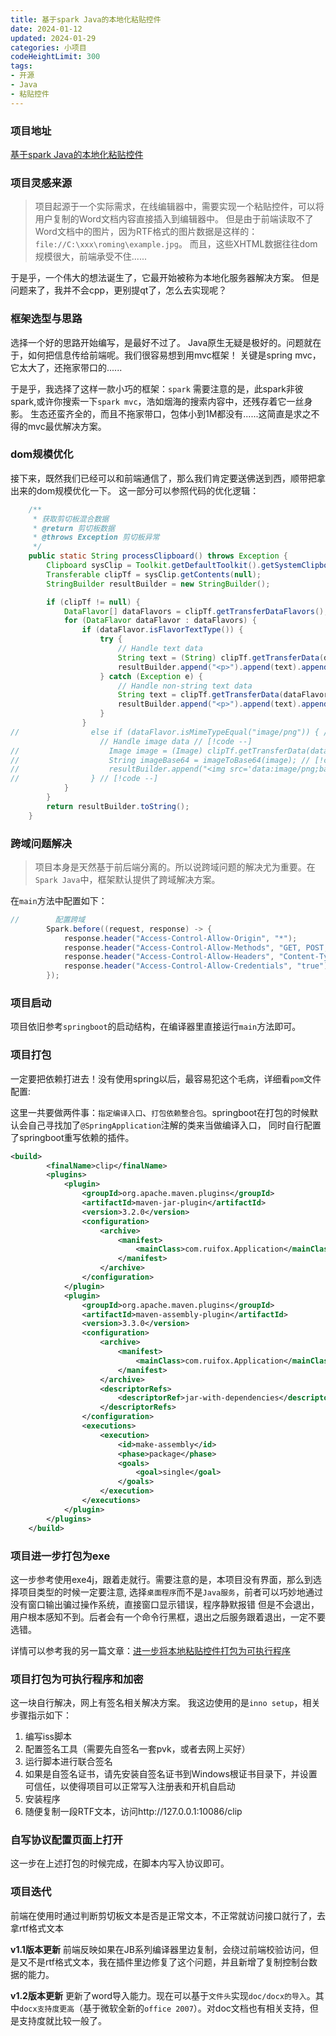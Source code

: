 ```yaml
---
title: 基于spark Java的本地化粘贴控件
date: 2024-01-12
updated: 2024-01-29
categories: 小项目
codeHeightLimit: 300
tags:
- 开源
- Java
- 粘贴控件
---
```

### 项目地址
[基于spark Java的本地化粘贴控件](https://github.com/lhqm/fox-clipbord-helper)
### 项目灵感来源
> 项目起源于一个实际需求，在线编辑器中，需要实现一个粘贴控件，可以将用户复制的Word文档内容直接插入到编辑器中。
> 但是由于前端读取不了Word文档中的图片，因为RTF格式的图片数据是这样的：`file://C:\xxx\roming\example.jpg`。
> 而且，这些XHTML数据往往dom规模很大，前端承受不住......

于是乎，一个伟大的想法诞生了，它最开始被称为本地化服务器解决方案。
但是问题来了，我并不会cpp，更别提qt了，怎么去实现呢？

### 框架选型与思路
选择一个好的思路开始编写，是最好不过了。
Java原生无疑是极好的。问题就在于，如何把信息传给前端呢。我们很容易想到用mvc框架！
关键是spring mvc，它太大了，还拖家带口的......

于是乎，我选择了这样一款小巧的框架：`spark`
需要注意的是，此spark非彼spark,或许你搜索一下`spark mvc`，浩如烟海的搜索内容中，还残存着它一丝身影。
生态还蛮齐全的，而且不拖家带口，包体小到1M都没有......这简直是求之不得的mvc最优解决方案。

### dom规模优化
接下来，既然我们已经可以和前端通信了，那么我们肯定要送佛送到西，顺带把拿出来的dom规模优化一下。
这一部分可以参照代码的优化逻辑：

```java
    /**
     * 获取剪切板混合数据
     * @return 剪切板数据
     * @throws Exception 剪切板异常
     */
    public static String processClipboard() throws Exception {
        Clipboard sysClip = Toolkit.getDefaultToolkit().getSystemClipboard();
        Transferable clipTf = sysClip.getContents(null);
        StringBuilder resultBuilder = new StringBuilder();

        if (clipTf != null) {
            DataFlavor[] dataFlavors = clipTf.getTransferDataFlavors();
            for (DataFlavor dataFlavor : dataFlavors) {
                if (dataFlavor.isFlavorTextType()) {
                    try {
                        // Handle text data
                        String text = (String) clipTf.getTransferData(dataFlavor);
                        resultBuilder.append("<p>").append(text).append("</p>");
                    } catch (Exception e) {
                        // Handle non-string text data
                        String text = clipTf.getTransferData(dataFlavor).toString();
                        resultBuilder.append("<p>").append(text).append("</p>");
                    }
                }
//                else if (dataFlavor.isMimeTypeEqual("image/png")) { // [!code --]
                    // Handle image data // [!code --]
//                    Image image = (Image) clipTf.getTransferData(dataFlavor); // [!code --]
//                    String imageBase64 = imageToBase64(image); // [!code --]
//                    resultBuilder.append("<img src='data:image/png;base64,").append(imageBase64).append("' />"); // [!code --]
//                } // [!code --]
            }
        }
        return resultBuilder.toString();
    }
```
### 跨域问题解决
> 项目本身是天然基于前后端分离的。所以说跨域问题的解决尤为重要。在`Spark Java`中，框架默认提供了跨域解决方案。

在`main`方法中配置如下：
```Java
//        配置跨域
        Spark.before((request, response) -> {
            response.header("Access-Control-Allow-Origin", "*");
            response.header("Access-Control-Allow-Methods", "GET, POST, PUT, DELETE, OPTIONS");
            response.header("Access-Control-Allow-Headers", "Content-Type, Authorization, X-Requested-With");
            response.header("Access-Control-Allow-Credentials", "true");
        });
```
### 项目启动
项目依旧参考`springboot`的启动结构，在编译器里直接运行`main`方法即可。
### 项目打包
一定要把依赖打进去！没有使用spring以后，最容易犯这个毛病，详细看`pom`文件配置:

这里一共要做两件事：`指定编译入口`、`打包依赖整合包`。springboot在打包的时候默认会自己寻找加了`@SpringApplication`注解的类来当做编译入口，
同时自行配置了springboot重写依赖的插件。
```xml
<build>
        <finalName>clip</finalName>
        <plugins>
            <plugin>
                <groupId>org.apache.maven.plugins</groupId>
                <artifactId>maven-jar-plugin</artifactId>
                <version>3.2.0</version>
                <configuration>
                    <archive>
                        <manifest>
                            <mainClass>com.ruifox.Application</mainClass>
                        </manifest>
                    </archive>
                </configuration>
            </plugin>
            <plugin>
                <groupId>org.apache.maven.plugins</groupId>
                <artifactId>maven-assembly-plugin</artifactId>
                <version>3.3.0</version>
                <configuration>
                    <archive>
                        <manifest>
                            <mainClass>com.ruifox.Application</mainClass>
                        </manifest>
                    </archive>
                    <descriptorRefs>
                        <descriptorRef>jar-with-dependencies</descriptorRef>
                    </descriptorRefs>
                </configuration>
                <executions>
                    <execution>
                        <id>make-assembly</id>
                        <phase>package</phase>
                        <goals>
                            <goal>single</goal>
                        </goals>
                    </execution>
                </executions>
            </plugin>
        </plugins>
    </build>
```
### 项目进一步打包为exe
这一步参考使用exe4j，跟着走就行。需要注意的是，本项目没有界面，那么到选择项目类型的时候一定要注意,
选择`桌面程序`而不是`Java服务`，前者可以巧妙地通过没有窗口输出骗过操作系统，直接窗口显示错误，程序静默报错
但是不会退出，用户根本感知不到。后者会有一个命令行黑框，退出之后服务跟着退出，一定不要选错。

详情可以参考我的另一篇文章：[进一步将本地粘贴控件打包为可执行程序](/posts/clipPaste/toExe)

### 项目打包为可执行程序和加密
这一块自行解决，网上有签名相关解决方案。
我这边使用的是`inno setup`，相关步骤指示如下：
1. 编写iss脚本
2. 配置签名工具（需要先自签名一套pvk，或者去网上买好）
3. 运行脚本进行联合签名
4. 如果是自签名证书，请先安装自签名证书到Windows根证书目录下，并设置可信任，以使得项目可以正常写入注册表和开机自启动
5. 安装程序
6. 随便复制一段RTF文本，访问http://127.0.0.1:10086/clip

### 自写协议配置页面上打开
这一步在上述打包的时候完成，在脚本内写入协议即可。
### 项目迭代
前端在使用时通过判断剪切板文本是否是正常文本，不正常就访问接口就行了，去拿rtf格式文本

**v1.1版本更新**
前端反映如果在JB系列编译器里边复制，会绕过前端校验访问，但是又不是rtf格式文本，我在插件里边修复了这个问题，并且新增了复制控制台数据的能力。

**v1.2版本更新**
更新了word导入能力。现在可以基于`文件头`实现`doc/docx的导入`。其中`docx支持度更高`（基于微软全新的`office 2007`）。对doc文档也有相关支持，但是支持度就比较一般了。
